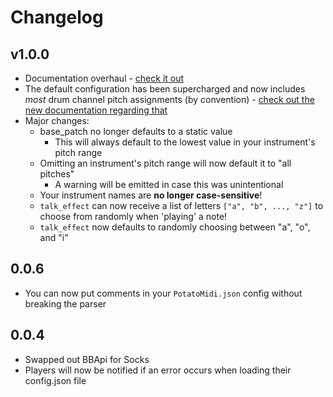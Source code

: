 # Changelog

## v1.0.0

- Documentation overhaul - [check it out](https://github.com/binury/PotatoMidi/blob/master/README.md)
- The default configuration has been supercharged and now includes _most_ drum channel pitch assignments (by convention) - [check out the new documentation regarding that](https://github.com/binury/PotatoMidi/blob/master/README.md#midi-percussion-conventions)
- Major changes:
  - base_patch no longer defaults to a static value
    - This will always default to the lowest value in your instrument's pitch range
  - Omitting an instrument's pitch range will now default it to "all pitches"
    - A warning will be emitted in case this was unintentional
  - Your instrument names are **no longer case-sensitive**!
  - `talk_effect` can now receive a list of letters `["a", "b", ..., "z"]` to choose from randomly when 'playing' a note!
  - `talk_effect` now defaults to randomly choosing between "a", "o", and "i"

## 0.0.6

- You can now put comments in your `PotatoMidi.json` config without breaking the parser

## 0.0.4

- Swapped out BBApi for Socks
- Players will now be notified if an error occurs when loading their config.json file

